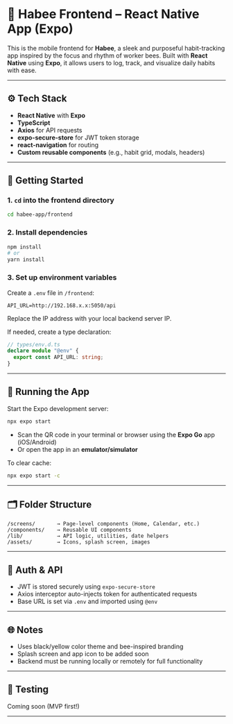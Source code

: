 # 🐝 Habee Frontend – React Native App (Expo)

This is the mobile frontend for **Habee**, a sleek and purposeful habit-tracking app inspired by the focus and rhythm of worker bees. Built with **React Native** using **Expo**, it allows users to log, track, and visualize daily habits with ease.

---

## ⚙️ Tech Stack

- **React Native** with **Expo**
- **TypeScript**
- **Axios** for API requests
- **expo-secure-store** for JWT token storage
- **react-navigation** for routing
- **Custom reusable components** (e.g., habit grid, modals, headers)

---

## 🚀 Getting Started

### 1. `cd` into the frontend directory

```bash
cd habee-app/frontend
```

### 2. Install dependencies

```bash
npm install
# or
yarn install
```

### 3. Set up environment variables

Create a `.env` file in `/frontend`:

```env
API_URL=http://192.168.x.x:5050/api
```

Replace the IP address with your local backend server IP.

If needed, create a type declaration:

```ts
// types/env.d.ts
declare module "@env" {
  export const API_URL: string;
}
```

---

## 📱 Running the App

Start the Expo development server:

```bash
npx expo start
```

- Scan the QR code in your terminal or browser using the **Expo Go** app (iOS/Android)
- Or open the app in an **emulator/simulator**

To clear cache:

```bash
npx expo start -c
```

---

## 🗂️ Folder Structure

```
/screens/       → Page-level components (Home, Calendar, etc.)
/components/    → Reusable UI components
/lib/           → API logic, utilities, date helpers
/assets/        → Icons, splash screen, images
```

---

## 🔐 Auth & API

- JWT is stored securely using `expo-secure-store`
- Axios interceptor auto-injects token for authenticated requests
- Base URL is set via `.env` and imported using `@env`

---

## 🌐 Notes

- Uses black/yellow color theme and bee-inspired branding
- Splash screen and app icon to be added soon
- Backend must be running locally or remotely for full functionality

---

## 🧪 Testing

Coming soon (MVP first!)

---
